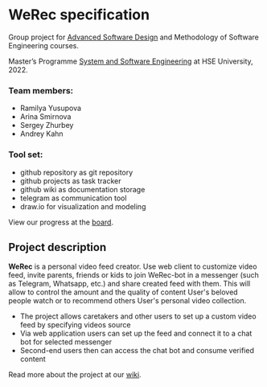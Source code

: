 # WeRec specification

Group project for [Advanced Software Design](https://objectoriented.ru/asd) and Methodology of Software Engineering courses.

Master’s Programme [System and Software Engineering](https://www.hse.ru/en/ma/se/about) at HSE University, 2022.

### Team members:
* Ramilya Yusupova  
* Arina Smirnova 
* Sergey Zhurbey 
* Andrey Kahn
  
### Tool set:
* github repository as git repository
* github projects as task tracker
* github wiki as documentation storage
* telegram as communication tool
* draw.io for visualization and modeling

View our progress at the [board](https://github.com/users/warkosanta/projects/3/views/1).

## Project description

**WeRec** is a personal video feed creator. Use web client to customize video feed, invite parents, friends or kids to join WeRec-bot in a messenger (such as Telegram, Whatsapp, etc.) and share created feed with them. This will allow to control the amount and the quality of content User's beloved people watch or to recommend others User's personal video collection.

* The project allows caretakers and other users to set up a custom video feed by specifying videos source
* Via web application users can set up the feed and connect it to a chat bot for selected messenger
* Second-end users then can access the chat bot and consume verified content

Read more about the project at our [wiki](https://github.com/warkosanta/WeRec-specs/wiki/About).

